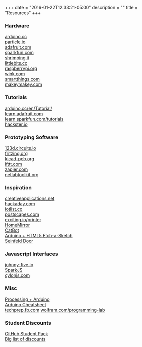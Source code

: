 +++
date = "2016-01-22T12:33:21-05:00"
description = ""
title = "Resources"
+++
  
### Hardware

[arduino.cc](https://www.arduino.cc/)  
[particle.io](https://www.particle.io/)  
[adafruit.com](https://www.adafruit.com/)  
[sparkfun.com](https://www.sparkfun.com/)  
[shrimping.it](http://shrimping.it/blog/)  
[littlebits.cc](http://littlebits.cc/)  
[raspberrypi.org](https://www.raspberrypi.org/)  
[wink.com](http://www.wink.com/)  
[smartthings.com](https://www.smartthings.com/)  
[makeymakey.com](http://www.makeymakey.com/)

### Tutorials

[arduino.cc/en/Tutorial/](https://www.arduino.cc/en/Tutorial/HomePage)  
[learn.adafruit.com](https://learn.adafruit.com/)  
[learn.sparkfun.com/tutorials](https://learn.sparkfun.com/tutorials)  
[hackster.io](https://www.hackster.io/)

### Prototyping Software

[123d.circuits.io](https://123d.circuits.io/)  
[fritzing.org](http://fritzing.org/home/)  
[kicad-pcb.org](http://kicad-pcb.org/)  
[ifttt.com](https://ifttt.com/)   
[zapier.com](https://zapier.com/)  
[netlabtoolkit.org](http://www.netlabtoolkit.org/)  

### Inspiration

[creativeapplications.net](http://www.creativeapplications.net/)  
[hackaday.com](http://hackaday.com/)  
[iotlist.co](http://iotlist.co/)  
[postscapes.com](http://postscapes.com/)  
[exciting.io/printer](https://exciting.io/printer/)  
[HomeMirror](https://github.com/HannahMitt/HomeMirror)  
[CatBot](http://www.instructables.com/id/CatBot-Automated-Cat-Laser/)  
[Arduino + HTML5 Etch-a-Sketch](http://danieldvork.in/arduino-controlled-html5-etch-a-sketch-using-node-js-and-websockets/)  
[Seinfeld Door](https://www.youtube.com/watch?v=j8D8YjgnGR4)

### Javascript Interfaces

[johnny-five.io](http://johnny-five.io/)  
[SparkJS](https://github.com/spark/sparkjs)  
[cylonjs.com](http://cylonjs.com/)

### Misc

[Processing + Arduino](http://playground.arduino.cc/Interfacing/Processing)  
[Arduino Cheatsheet](https://cdn.sparkfun.com/assets/f/4/9/2/2/Arduino_Cheat_Sheet-11-12-13.pdf)  
[techprep.fb.com](https://techprep.fb.com/)
[wolfram.com/programming-lab](http://www.wolfram.com/programming-lab/)

### Student Discounts

[GitHub Student Pack](https://education.github.com/pack)  
[Big list of discounts](https://github.com/najela/discount-for-student-dev)